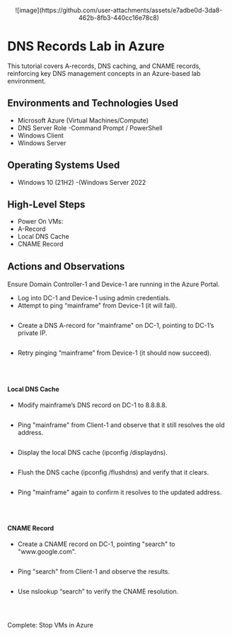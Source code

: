 <p align="center">
</>![image](https://github.com/user-attachments/assets/e7adbe0d-3da8-462b-8fb3-440cc16e78c8)

</p>

<h1>DNS Records Lab in Azure</h1>
<p>This tutorial covers A-records, DNS caching, and CNAME records, reinforcing key DNS management concepts in an Azure-based lab environment. <br />
</p>


<h2>Environments and Technologies Used</h2>

- Microsoft Azure (Virtual Machines/Compute)
- DNS Server Role
-Command Prompt / PowerShell
- Windows Client 
- Windows Server

<h2>Operating Systems Used </h2>

- Windows 10 (21H2)
-(Windows Server 2022 

<h2>High-Level Steps</h2>

- Power On VMs:
- A-Record
- Local DNS Cache
- CNAME Record

<h2>Actions and Observations</h2>

<h4></h4>
<p>Ensure Domain Controller-1 and Device-1 are running in the Azure Portal.
</p>
<p>
<ul>
<li>Log into DC-1 and Device-1 using admin credentials.</li>
<li>Attempt to ping “mainframe” from Device-1 (it will fail).</li>
  <p>
<img src=""/>
</p>
<li>Create a DNS A-record for "mainframe" on DC-1, pointing to DC-1’s private IP.</li>
  <p>
<img src=""/>
</p>
<li>Retry pinging “mainframe” from Device-1 (it should now succeed).</li>
  <p>
<img src=""/>
</p>
</ul>
</p>
<br/>

<h4>Local DNS Cache </h4>
<p></p>
<p>
<ul>
<li>Modify mainframe’s DNS record on DC-1 to 8.8.8.8.</li>
  <p>
<img src=""/>
</p>
<li>Ping "mainframe" from Client-1 and observe that it still resolves the old address.</li>
  <p>
<img src=""/>
</p>
<li>Display the local DNS cache (ipconfig /displaydns).</li>
  <p>
<img src=""/>
</p>
  <li>Flush the DNS cache (ipconfig /flushdns) and verify that it clears.</li>
  <p>
<img src=""/>
</p>
  <li>Ping "mainframe" again to confirm it resolves to the updated address.</li>
  <p>
<img src=""/>
</p>
</ul>
</p>
<br/>

<h4>CNAME Record </h4>
<p></p>
<p>
<ul>
<li>Create a CNAME record on DC-1, pointing "search" to "www.google.com".</li>
  <p>
<img src=""/>
</p>
<li>Ping "search" from Client-1 and observe the results.</li>
  <p>
<img src=""/>
</p>
<li>Use nslookup “search” to verify the CNAME resolution.</li>
  <p>
<img src=""/>
</p>
</ul>
</p>
<br/>

Complete: Stop VMs in Azure 
